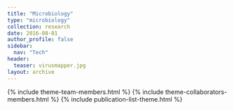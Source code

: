 ```yaml
---
title: "Microbiology"
type: "microbiology"
collection: research
date: 2016-08-01
author_profile: false
sidebar:
  nav: "Tech"
header:
  teaser: virusmapper.jpg
layout: archive
---
```


{% include theme-team-members.html %}
{% include theme-collaborators-members.html %}
{% include publication-list-theme.html %}

